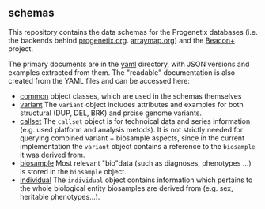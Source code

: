 ## schemas

This repository contains the data schemas for the Progenetix databases (i.e. the backends behind [progenetix.org](http://progenetix.org). [arraymap.org](http://arraymap.org)) and the [Beacon+](http://beacon.progenetix.org) project.

The primary documents are in the [yaml](./yaml/) directory, with JSON versions and examples extracted from them. The "readable" documentation is also created from the YAML files and can be accessed here:

* [common](./doc/common.md)
    object classes, which are used in the schemas themselves
* [variant](./doc/variant.md)
    The `variant` object includes attributes and examples for both structural (DUP, DEL, BRK) and prcise genome variants.
* [callset](./doc/callset.md)
    The `callset` object is for technoical data and series information (e.g. used platform and analysis metods). It is not strictly needed for querying combined variant + biosample aspects, since in the current implementation the `variant` object contains a reference to the `biosample` it was derived from.
* [biosample](./doc/biosample.md)
    Most relevant "bio"data (such as diagnoses, phenotypes ...) is stored in the `biosample` object.
* [individual](./doc/individual.md)
    The `individual` object contains information which pertains to the whole biological entity biosamples are derived from (e.g. sex, heritable phenotypes...).
    

    
    